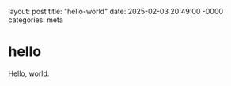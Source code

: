 layout: post
title: "hello-world"
date: 2025-02-03 20:49:00 -0000
categories: meta

# hello

Hello, world.
